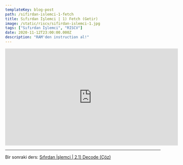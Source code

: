 ```yaml
---
templateKey: blog-post
path: /sifirdan-islemci-1-fetch
title: Sıfırdan İşlemci | 1) Fetch (Getir)
image: /static/riscv/sifirdan-islemci-1.jpg
tags: ["Sıfırdan İşlemci", "RISCV"]
date: 2020-11-12T23:00:00.000Z
description: "RAM'den instruction al!"
---
```


<iframe width="560" height="315" src="https://www.youtube-nocookie.com/embed/c_DDTWgoA6A" frameborder="0" allow="accelerometer; autoplay; clipboard-write; encrypted-media; gyroscope; picture-in-picture" allowfullscreen></iframe>

---
Bir sonraki ders: [Sıfırdan İşlemci | 2.1) Decode (Çöz)](#)
